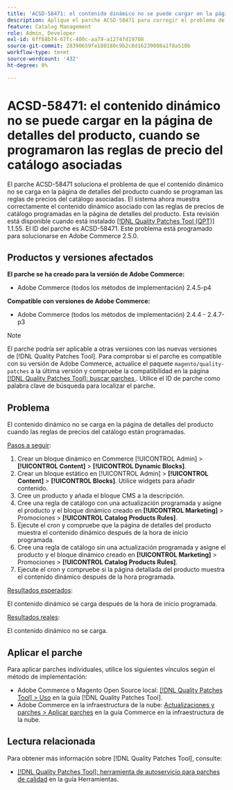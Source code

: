 ```yaml
---
title: 'ACSD-58471: el contenido dinámico no se puede cargar en la página de detalles del producto, cuando se programaron las reglas de precio del catálogo asociadas'
description: Aplique el parche ACSD-58471 para corregir el problema de Adobe Commerce en el que el contenido dinámico no se carga en la página de detalles del producto cuando se programan las reglas de precios del catálogo asociadas.
feature: Catalog Management
role: Admin, Developer
exl-id: 6ff68b74-67fc-400c-aa79-a1274fd19708
source-git-commit: 28390659fe180180c9b2c8d16239008a1f8a510b
workflow-type: tm+mt
source-wordcount: '432'
ht-degree: 0%

---
```


# ACSD-58471: el contenido dinámico no se puede cargar en la página de detalles del producto, cuando se programaron las reglas de precio del catálogo asociadas

El parche ACSD-58471 soluciona el problema de que el contenido dinámico no se carga en la página de detalles del producto cuando se programan las reglas de precios del catálogo asociadas. El sistema ahora muestra correctamente el contenido dinámico asociado con las reglas de precios de catálogo programadas en la página de detalles del producto. Esta revisión está disponible cuando está instalado [[!DNL Quality Patches Tool (QPT)]](/help/tools/quality-patches-tool/quality-patches-tool-to-self-serve-quality-patches.md) 1.1.55. El ID del parche es ACSD-58471. Este problema está programado para solucionarse en Adobe Commerce 2.5.0.

## Productos y versiones afectados

**El parche se ha creado para la versión de Adobe Commerce:**
* Adobe Commerce (todos los métodos de implementación) 2.4.5-p4

**Compatible con versiones de Adobe Commerce:**
* Adobe Commerce (todos los métodos de implementación) 2.4.4 - 2.4.7-p3

>[!NOTE]
>
>El parche podría ser aplicable a otras versiones con las nuevas versiones de [!DNL Quality Patches Tool]. Para comprobar si el parche es compatible con su versión de Adobe Commerce, actualice el paquete `magento/quality-patches` a la última versión y compruebe la compatibilidad en la página [[!DNL Quality Patches Tool]: buscar parches ](https://experienceleague.adobe.com/tools/commerce-quality-patches/index.html). Utilice el ID de parche como palabra clave de búsqueda para localizar el parche.

## Problema

El contenido dinámico no se carga en la página de detalles del producto cuando las reglas de precios del catálogo están programadas.

<u>Pasos a seguir</u>:

1. Crear un bloque dinámico en Commerce [!UICONTROL Admin] > **[!UICONTROL Content]** > **[!UICONTROL Dynamic Blocks]**.
1. Crear un bloque estático en [!UICONTROL Admin] > **[!UICONTROL Content]** > **[!UICONTROL Blocks]**. Utilice widgets para añadir contenido.
1. Cree un producto y añada el bloque CMS a la descripción.
1. Cree una regla de catálogo con una actualización programada y asigne el producto y el bloque dinámico creado en **[!UICONTROL Marketing]** > Promociones > **[!UICONTROL Catalog Products Rules]**.
1. Ejecute el cron y compruebe que la página de detalles del producto muestra el contenido dinámico después de la hora de inicio programada.
1. Cree una regla de catálogo sin una actualización programada y asigne el producto y el bloque dinámico creado en **[!UICONTROL Marketing]** > Promociones > **[!UICONTROL Catalog Products Rules]**.
1. Ejecute el cron y compruebe si la página detallada del producto muestra el contenido dinámico después de la hora programada.


<u>Resultados esperados</u>:

El contenido dinámico se carga después de la hora de inicio programada.

<u>Resultados reales</u>:

El contenido dinámico no se carga.

## Aplicar el parche

Para aplicar parches individuales, utilice los siguientes vínculos según el método de implementación:

* Adobe Commerce o Magento Open Source local: [[!DNL Quality Patches Tool] > Uso](/help/tools/quality-patches-tool/usage.md) en la guía [!DNL Quality Patches Tool].
* Adobe Commerce en la infraestructura de la nube: [Actualizaciones y parches > Aplicar parches](https://experienceleague.adobe.com/docs/commerce-cloud-service/user-guide/develop/upgrade/apply-patches.html) en la guía Commerce en la infraestructura de la nube.


## Lectura relacionada

Para obtener más información sobre [!DNL Quality Patches Tool], consulte:

* [[!DNL Quality Patches Tool]: herramienta de autoservicio para parches de calidad](/help/tools/quality-patches-tool/quality-patches-tool-to-self-serve-quality-patches.md) en la guía Herramientas.
